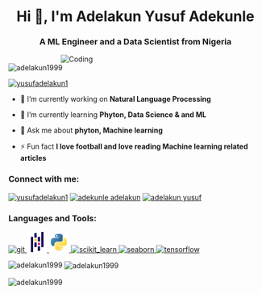  

<h1 align="center">Hi 👋, I'm Adelakun Yusuf Adekunle</h1>
<h3 align="center">A ML Engineer and a Data Scientist from Nigeria</h3>
<img align="right" alt="Coding" width="400" src="https://cdn.dribbble.com/users/1162077/screenshots/3848914/programmer.gif">

<p align="left"> <img src="https://komarev.com/ghpvc/?username=adelakun1999&label=Profile%20views&color=0e75b6&style=flat" alt="adelakun1999" /> </p>

<p align="left"> <a href="https://twitter.com/yusufadelakun1" target="blank"><img src="https://img.shields.io/twitter/follow/yusufadelakun1?logo=twitter&style=for-the-badge" alt="yusufadelakun1" /></a> </p>

- 🔭 I’m currently working on **Natural Language Processing**

- 🌱 I’m currently learning **Phyton, Data Science &  and ML**

- 💬 Ask me about **phyton, Machine learning**

- ⚡ Fun fact **I love football and love reading Machine learning related articles**

<h3 align="left">Connect with me:</h3>
<p align="left">
<a href="https://twitter.com/yusufadelakun1" target="blank"><img align="center" src="https://raw.githubusercontent.com/rahuldkjain/github-profile-readme-generator/master/src/images/icons/Social/twitter.svg" alt="yusufadelakun1" height="30" width="40" /></a>
<a href="https://linkedin.com/in/adekunle adelakun" target="blank"><img align="center" src="https://raw.githubusercontent.com/rahuldkjain/github-profile-readme-generator/master/src/images/icons/Social/linked-in-alt.svg" alt="adekunle adelakun" height="30" width="40" /></a>
<a href="https://kaggle.com/adelakun yusuf" target="blank"><img align="center" src="https://raw.githubusercontent.com/rahuldkjain/github-profile-readme-generator/master/src/images/icons/Social/kaggle.svg" alt="adelakun yusuf" height="30" width="40" /></a>
</p>

<h3 align="left">Languages and Tools:</h3>
<p align="left"> <a href="https://git-scm.com/" target="_blank" rel="noreferrer"> <img src="https://www.vectorlogo.zone/logos/git-scm/git-scm-icon.svg" alt="git" width="40" height="40"/> </a> <a href="https://pandas.pydata.org/" target="_blank" rel="noreferrer"> <img src="https://raw.githubusercontent.com/devicons/devicon/2ae2a900d2f041da66e950e4d48052658d850630/icons/pandas/pandas-original.svg" alt="pandas" width="40" height="40"/> </a> <a href="https://www.python.org" target="_blank" rel="noreferrer"> <img src="https://raw.githubusercontent.com/devicons/devicon/master/icons/python/python-original.svg" alt="python" width="40" height="40"/> </a> <a href="https://scikit-learn.org/" target="_blank" rel="noreferrer"> <img src="https://upload.wikimedia.org/wikipedia/commons/0/05/Scikit_learn_logo_small.svg" alt="scikit_learn" width="40" height="40"/> </a> <a href="https://seaborn.pydata.org/" target="_blank" rel="noreferrer"> <img src="https://seaborn.pydata.org/_images/logo-mark-lightbg.svg" alt="seaborn" width="40" height="40"/> </a> <a href="https://www.tensorflow.org" target="_blank" rel="noreferrer"> <img src="https://www.vectorlogo.zone/logos/tensorflow/tensorflow-icon.svg" alt="tensorflow" width="40" height="40"/> </a> </p>

<p><img align="left" src="https://github-readme-stats.vercel.app/api/top-langs?username=adelakun1999&show_icons=true&locale=en&layout=compact" alt="adelakun1999" /></p>

<p>&nbsp;<img align="center" src="https://github-readme-stats.vercel.app/api?username=adelakun1999&show_icons=true&locale=en" alt="adelakun1999" /></p>

<p><img align="center" src="https://github-readme-streak-stats.herokuapp.com/?user=adelakun1999&" alt="adelakun1999" /></p>
